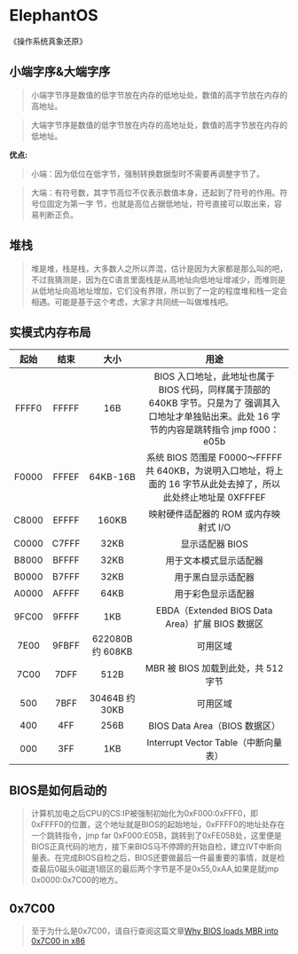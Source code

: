 # ElephantOS
《操作系统真象还原》

## 小端字序&大端字序

> 小端字节序是数值的低字节放在内存的低地址处，数值的高字节放在内存的高地址。

> 大端字节序是数值的低字节放在内存的高地址处，数值的高字节放在内存的低地址。

**优点:**

> 小端：因为低位在低字节，强制转换数据型时不需要再调整字节了。 

> 大端：有符号数，其字节高位不仅表示数值本身，还起到了符号的作用。符号位固定为第一字 节，也就是高位占据低地址，符号直接可以取出来，容易判断正负。 

## 堆栈

> 堆是堆，栈是栈，大多数人之所以弄混，估计是因为大家都是那么叫的吧，不过我猜测是，因为在C语言里面栈是从高地址向低地址增减少，而堆则是从低地址向高地址增加，它们没有界限，所以到了一定的程度堆和栈一定会相遇。可能是基于这个考虑，大家才共同统一叫做堆栈吧。

## 实模式内存布局

 起始 | 结束 | 大小 | 用途 
 :-: | :-: | :-: | :-:  
 FFFF0 | FFFFF | 16B      | BIOS 入口地址，此地址也属于 BIOS 代码，同样属于顶部的 640KB 字节。只是为了 强调其入口地址才单独贴出来。此处 16 字节的内容是跳转指令 jmp f000：e05b
 F0000 | FFFEF | 64KB-16B | 系统 BIOS 范围是 F0000～FFFFF 共 640KB，为说明入口地址，将上面的 16 字节从此处去掉了，所以此处终止地址是 0XFFFEF 
 C8000 | EFFFF | 160KB    | 映射硬件适配器的 ROM 或内存映射式 I/O 
 C0000 | C7FFF | 32KB     | 显示适配器 BIOS 
 B8000 | BFFFF | 32KB     | 用于文本模式显示适配器 
 B0000 | B7FFF | 32KB     | 用于黑白显示适配器
 A0000 | AFFFF | 64KB     | 用于彩色显示适配器 
 9FC00 | 9FFFF | 1KB      | EBDA（Extended BIOS Data Area）扩展 BIOS 数据区 
 7E00  | 9FBFF | 622080B 约 608KB | 可用区域 
 7C00  | 7DFF  | 512B     | MBR 被 BIOS 加载到此处，共 512 字节 
 500   | 7BFF  | 30464B 约 30KB | 可用区域 
 400   | 4FF   | 256B     | BIOS Data Area（BIOS 数据区） 
 000   | 3FF   | 1KB      | Interrupt Vector Table（中断向量表） 
 
## BIOS是如何启动的

> 计算机加电之后CPU的CS:IP被强制初始化为0xF000:0xFFF0，即0xFFFF0的位置，这个地址就是BIOS的起始地址，0xFFFF0的地址处存在一个跳转指令，jmp far 0xF000:E05B，跳转到了0xFE05B处，这里便是BIOS正真代码的地方，接下来BIOS马不停蹄的开始自检，建立IVT中断向量表。在完成BIOS自检之后，BIOS还要做最后一件最重要的事情，就是检查最后0磁头0磁道1扇区的最后两个字节是不是0x55,0xAA,如果是就jmp 0x0000:0x7C00的地方。

## 0x7C00

> 至于为什么是0x7C00，请自行查阅这篇文章[Why BIOS loads MBR into 0x7C00 in x86](https://www.glamenv-septzen.net/en/view/6)
